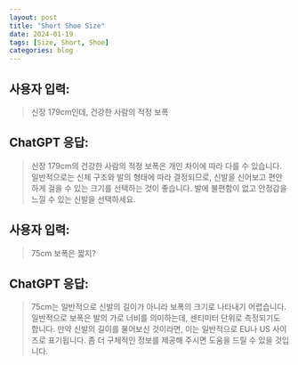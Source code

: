 ```yaml
---
layout: post
title: "Short Shoe Size"
date: 2024-01-19
tags: [Size, Short, Shoe]
categories: blog
---
```


## 사용자 입력:
> 신장 179cm인데, 건강한 사람의 적정 보폭

## ChatGPT 응답:
> 신장 179cm의 건강한 사람의 적정 보폭은 개인 차이에 따라 다를 수 있습니다. 일반적으로는 신체 구조와 발의 형태에 따라 결정되므로, 신발을 신어보고 편안하게 걸을 수 있는 크기를 선택하는 것이 좋습니다. 발에 불편함이 없고 안정감을 느낄 수 있는 신발을 선택하세요.

## 사용자 입력:
> 75cm 보폭은 짧지?

## ChatGPT 응답:
> 75cm는 일반적으로 신발의 길이가 아니라 보폭의 크기로 나타내기 어렵습니다. 일반적으로 보폭은 발의 가로 너비를 의미하는데, 센티미터 단위로 측정되기도 합니다. 만약 신발의 길이를 물어보신 것이라면, 이는 일반적으로 EU나 US 사이즈로 표기됩니다. 좀 더 구체적인 정보를 제공해 주시면 도움을 드릴 수 있을 것입니다.


